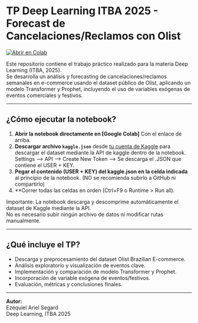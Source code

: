 # TP Deep Learning ITBA 2025 - Forecast de Cancelaciones/Reclamos con Olist

[![Abrir en Colab](https://colab.research.google.com/assets/colab-badge.svg)](https://colab.research.google.com/github/cgard98/tp-deep-learning-olist/blob/main/TP_Forecast_Olist.ipynb)

Este repositorio contiene el trabajo práctico realizado para la materia Deep Learning (ITBA, 2025).  
Se desarrolla un análisis y forecasting de cancelaciones/reclamos semanales en e-commerce usando el dataset público de Olist, aplicando un modelo Transformer y Prophet, incluyendo el uso de variables exógenas de eventos comerciales y festivos.

---

## ¿Cómo ejecutar la notebook?

1. **Abrir la notebook directamente en [Google Colab]** Con el enlace de arriba.
2. **Descargar archivo `kaggle.json`** desde [tu cuenta de Kaggle](https://www.kaggle.com/settings/account) para descargar el dataset mediante la API de kaggle dentro de la notebook.
   Settings --> API --> Create New Token --> Se descarga el .JSON que contiene el USER + KEY.
4. **Pegar el contenido (USER + KEY) del kaggle.json en la celda indicada** al principio de la notebook.
   (NO se recomienda subirlo a GitHub ni compartirlo)
6. **Correr todas las celdas en orden (Ctrl+F9 o Runtime > Run all).

Importante:
La notebook descarga y descomprime automáticamente el dataset de Kaggle mediante la API.  
No es necesario subir ningún archivo de datos ni modificar rutas manualmente.

---

## ¿Qué incluye el TP?

- Descarga y preprocesamiento del dataset Olist Brazilian E-commerce.
- Análisis exploratorio y visualización de eventos clave.
- Implementación y comparación de modelo Transformer y Prophet.
- Incorporación de variable exógena de eventos/festivos.
- Evaluación, métricas y conclusiones finales.

---

**Autor:**  
Ezequiel Ariel Segard  
Deep Learning, ITBA 2025
